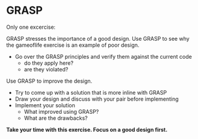 # GRASP
Only one excercise:

GRASP stresses the importance of a good design. 
Use GRASP to see why the gameoflife exercise is an example of poor design.
- Go over the GRASP principles and verify them against the current code
    - do they apply here?
    - are they violated?

Use GRASP to improve the design.
- Try to come up with a solution that is more inline with GRASP
- Draw your design and discuss with your pair before implementing 
- Implement your solution
    - What improved using GRASP?
    - What are the drawbacks?
    
**Take your time with this exercise. 
Focus on a good design first.**
  